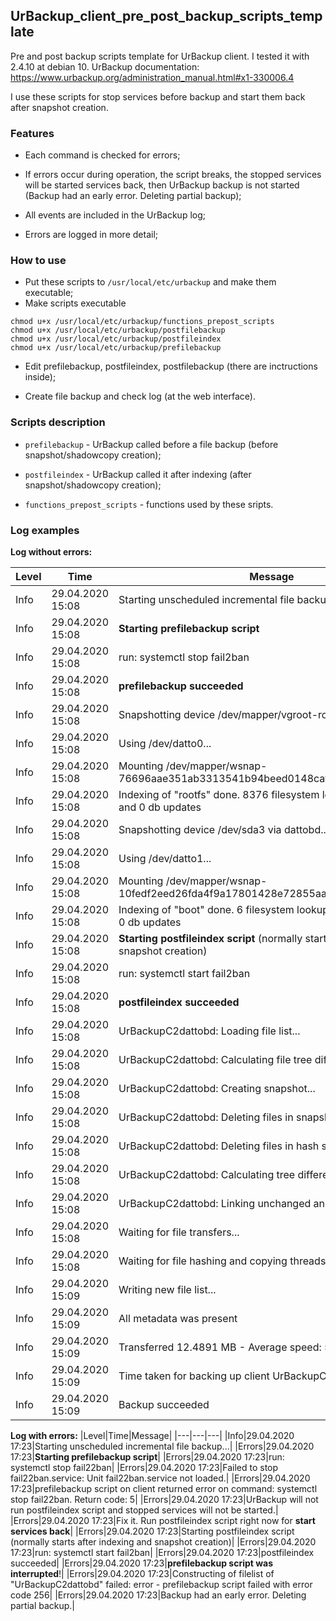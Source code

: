 ## UrBackup_client_pre_post_backup_scripts_template

Pre and post backup scripts template for UrBackup client. I tested it with 2.4.10 at debian 10.
UrBackup documentation: https://www.urbackup.org/administration_manual.html#x1-330006.4

I use these scripts for stop services before backup and start them back after snapshot creation.

### Features

* Each command is checked for errors;

* If errors occur during operation, the script breaks, the stopped services will be started services back, then UrBackup backup is not started (Backup had an early error. Deleting partial backup);

* All events are included in the UrBackup log;

* Errors are logged in more detail;

### How to use

* Put these scripts to `/usr/local/etc/urbackup` and make them executable;
* Make scripts executable
```
chmod u+x /usr/local/etc/urbackup/functions_prepost_scripts
chmod u+x /usr/local/etc/urbackup/postfilebackup
chmod u+x /usr/local/etc/urbackup/postfileindex
chmod u+x /usr/local/etc/urbackup/prefilebackup
```
* Edit prefilebackup, postfileindex, postfilebackup (there are inctructions inside);

* Create file backup and check log (at the web interface).

### Scripts description

* `prefilebackup` - UrBackup called before a file backup (before snapshot/shadowcopy creation);

* `postfileindex` - UrBackup called it after indexing (after snapshot/shadowcopy creation);

* `functions_prepost_scripts` - functions used by these sripts.

### Log examples
**Log without errors:**

|Level|Time|Message|
|---|---|---|
|Info|29.04.2020 15:08|Starting unscheduled incremental file backup...|
|Info|29.04.2020 15:08|**Starting prefilebackup script**|
|Info|29.04.2020 15:08|run: systemctl stop fail2ban|
|Info|29.04.2020 15:08|**prefilebackup succeeded**|
|Info|29.04.2020 15:08|Snapshotting device /dev/mapper/vgroot-root via dattobd...|
|Info|29.04.2020 15:08|Using /dev/datto0...|
|Info|29.04.2020 15:08|Mounting /dev/mapper/wsnap-76696aae351ab3313541b94beed0148caf9b7a4e86d22e40...|
|Info|29.04.2020 15:08|Indexing of "rootfs" done. 8376 filesystem lookups 0 db lookups and 0 db updates|
|Info|29.04.2020 15:08|Snapshotting device /dev/sda3 via dattobd...|
|Info|29.04.2020 15:08|Using /dev/datto1...|
|Info|29.04.2020 15:08|Mounting /dev/mapper/wsnap-10fedf2eed26fda4f9a17801428e72855aa0efe35d3884fb...|
|Info|29.04.2020 15:08|Indexing of "boot" done. 6 filesystem lookups 0 db lookups and 0 db updates|
|Info|29.04.2020 15:08|**Starting postfileindex script** (normally starts after indexing and snapshot creation)|
|Info|29.04.2020 15:08|run: systemctl start fail2ban|
|Info|29.04.2020 15:08|**postfileindex succeeded**|
|Info|29.04.2020 15:08|UrBackupC2dattobd: Loading file list...|
|Info|29.04.2020 15:08|UrBackupC2dattobd: Calculating file tree differences...|
|Info|29.04.2020 15:08|UrBackupC2dattobd: Creating snapshot...|
|Info|29.04.2020 15:08|UrBackupC2dattobd: Deleting files in snapshot... (14)|
|Info|29.04.2020 15:08|UrBackupC2dattobd: Deleting files in hash snapshot...(14)|
|Info|29.04.2020 15:08|UrBackupC2dattobd: Calculating tree difference size...|
|Info|29.04.2020 15:08|UrBackupC2dattobd: Linking unchanged and loading new files...|
|Info|29.04.2020 15:08|Waiting for file transfers...|
|Info|29.04.2020 15:08|Waiting for file hashing and copying threads...|
|Info|29.04.2020 15:09|Writing new file list...|
|Info|29.04.2020 15:09|All metadata was present|
|Info|29.04.2020 15:09|Transferred 12.4891 MB - Average speed: 51.1805 MBit/s|
|Info|29.04.2020 15:09|Time taken for backing up client UrBackupC2dattobd: 1m 10s|
|Info|29.04.2020 15:09|Backup succeeded|

**Log with errors:**
|Level|Time|Message|
|---|---|---|
|Info|29.04.2020 17:23|Starting unscheduled incremental file backup...|
|Errors|29.04.2020 17:23|**Starting prefilebackup script**|
|Errors|29.04.2020 17:23|run: systemctl stop fail22ban|
|Errors|29.04.2020 17:23|Failed to stop fail22ban.service: Unit fail22ban.service not loaded.|
|Errors|29.04.2020 17:23|prefilebackup script on client returned error on command: systemctl stop fail22ban. Return code: 5|
|Errors|29.04.2020 17:23|UrBackup will not run postfileindex script and stopped services will not be started.|
|Errors|29.04.2020 17:23|Fix it. Run postfileindex script right now for **start services back**|
|Errors|29.04.2020 17:23|Starting postfileindex script (normally starts after indexing and snapshot creation)|
|Errors|29.04.2020 17:23|run: systemctl start fail2ban|
|Errors|29.04.2020 17:23|postfileindex succeeded|
|Errors|29.04.2020 17:23|**prefilebackup script was interrupted**!|
|Errors|29.04.2020 17:23|Constructing of filelist of "UrBackupC2dattobd" failed: error - prefilebackup script failed with error code 256|
|Errors|29.04.2020 17:23|Backup had an early error. Deleting partial backup.|
